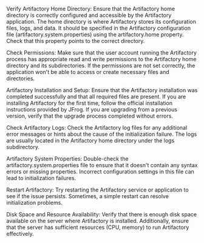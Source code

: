 Verify Artifactory Home Directory:
Ensure that the Artifactory home directory is correctly configured and accessible by the Artifactory application. The home directory is where Artifactory stores its configuration files, logs, and data. It should be specified in the Artifactory configuration file (artifactory.system.properties) using the artifactory.home property. Check that this property points to the correct directory.

Check Permissions:
Make sure that the user account running the Artifactory process has appropriate read and write permissions to the Artifactory home directory and its subdirectories. If the permissions are not set correctly, the application won't be able to access or create necessary files and directories.

Artifactory Installation and Setup:
Ensure that the Artifactory installation was completed successfully and that all required files are present. If you are installing Artifactory for the first time, follow the official installation instructions provided by JFrog. If you are upgrading from a previous version, verify that the upgrade process completed without errors.

Check Artifactory Logs:
Check the Artifactory log files for any additional error messages or hints about the cause of the initialization failure. The logs are usually located in the Artifactory home directory under the logs subdirectory.

Artifactory System Properties:
Double-check the artifactory.system.properties file to ensure that it doesn't contain any syntax errors or missing properties. Incorrect configuration settings in this file can lead to initialization failures.

Restart Artifactory:
Try restarting the Artifactory service or application to see if the issue persists. Sometimes, a simple restart can resolve initialization problems.

Disk Space and Resource Availability:
Verify that there is enough disk space available on the server where Artifactory is installed. Additionally, ensure that the server has sufficient resources (CPU, memory) to run Artifactory effectively.
